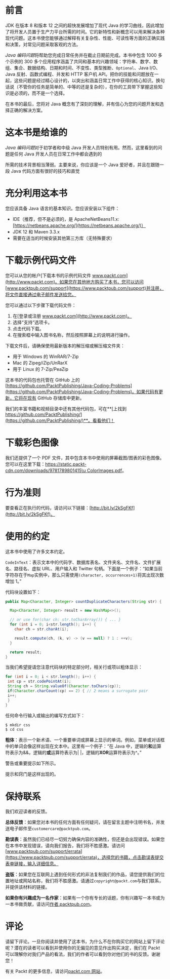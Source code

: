 # 前言

JDK 在版本 8 和版本 12 之间的超快发展增加了现代 Java 的学习曲线，因此增加了将开发人员置于生产力平台所需的时间。它的新特性和新概念可以用来解决各种现代问题。这本书使您能够通过解释有关复杂性、性能、可读性等方面的正确实践和决策，对常见问题采取客观的方法。

*Java 编码问题*将帮助您完成日常任务并在截止日期前完成。本书中包含 1000 多个示例的 300 多个应用程序涵盖了共同和基本的兴趣领域：字符串、数字、数组、集合、数据结构、日期和时间、不变性、类型推断、`Optional`、Java I/O、Java 反射、函数式编程、并发和 HTTP 客户机 API。把你的技能和问题放在一起，这些问题是经过精心设计的，以突出和涵盖日常工作中获得的核心知识。换句话说（不管你的任务是简单的、中等的还是复杂的），在你的工具带下掌握这些知识是必须的，而不是一个选择。

在本书的最后，您将对 Java 概念有了深刻的理解，并有信心为您的问题开发和选择正确的解决方案。

# 这本书是给谁的

*Java 编码问题*对于初学者和中级 Java 开发人员特别有用。然而，这里看到的问题是任何 Java 开发人员在日常工作中都会遇到的

所需的技术背景相当薄弱。主要来说，你应该是一个 Java 爱好者，并且在跟随一段 Java 代码方面有很好的技巧和直觉

# 充分利用这本书

您应该具备 Java 语言的基本知识。您应该安装以下组件：

*   IDE（推荐，但不是必须的，是 ApacheNetBeans11.x:[https://netbeans.apache.org/](https://netbeans.apache.org/)）
*   JDK 12 和 Maven 3.3.x
*   需要在适当的时候安装其他第三方库（无特殊要求）

# 下载示例代码文件

您可以从您的帐户[下载本书的示例代码文件 www.packt.com](http://www.packt.com)。如果您在其他地方购买了本书，您可以访问[www.packtpub.com/support](https://www.packtpub.com/support)并注册，将文件直接通过电子邮件发送给您。

您可以通过以下步骤下载代码文件：

1.  在[登录或注册 www.packt.com](http://www.packt.com)。
2.  选择“支持”选项卡。
3.  点击代码下载。
4.  在搜索框中输入图书名称，然后按照屏幕上的说明进行操作。

下载文件后，请确保使用最新版本的解压缩或解压缩文件夹：

*   用于 Windows 的 WinRAR/7-Zip
*   Mac 的 Zipeg/iZip/UnRarX
*   用于 Linux 的 7-Zip/PeaZip

这本书的代码包也托管在 GitHub 上的[https://github.com/PacktPublishing/Java-Coding-Problems](https://github.com/PacktPublishing/Java-Coding-Problems)。如果代码有更新，它将在现有 GitHub 存储库中更新。

我们的丰富书籍和视频目录中还有其他代码包，可在**[上找到 https://github.com/PacktPublishing/](https://github.com/PacktPublishing/)**。看看他们！

# 下载彩色图像

我们还提供了一个 PDF 文件，其中包含本书中使用的屏幕截图/图表的彩色图像。您可以在这里下载：[https://static.packt-cdn.com/downloads/9781789801415\u ColorImages.pdf](_ColorImages.pdf)。

# 行为准则

要查看正在执行的代码，请访问以下链接：[http://bit.ly/2kSgFKf](http://bit.ly/2kSgFKf)。

# 使用的约定

这本书中使用了许多文本约定。

`CodeInText`：表示文本中的代码字、数据库表名、文件夹名、文件名、文件扩展名、路径名、虚拟 URL、用户输入和 Twitter 句柄。下面是一个例子：“如果当前字符存在于`Map`实例中，那么只需使用`(character, occurrences+1)`将其出现次数增加 1。”

代码块设置如下：

```java
public Map<Character, Integer> countDuplicateCharacters(String str) {

  Map<Character, Integer> result = new HashMap<>();

  // or use for(char ch: str.toCharArray()) { ... }
  for (int i = 0; i<str.length(); i++) {
    char ch = str.charAt(i); 

    result.compute(ch, (k, v) -> (v == null) ? 1 : ++v);
  }

  return result;
}
```

当我们希望提请您注意代码块的特定部分时，相关行或项以粗体显示：

```java
for (int i = 0; i < str.length(); i++) {
 int cp = str.codePointAt(i);
 String ch = String.valueOf(Character.toChars(cp));
 if(Character.charCount(cp) == 2) { // 2 means a surrogate pair
 i++;
 }
}
```

任何命令行输入或输出的编写方式如下：

```java
$ mkdir css
$ cd css
```

**粗体**：表示一个新术语、一个重要单词或屏幕上显示的单词。例如，菜单或对话框中的单词会像这样出现在文本中。这里有一个例子：“在 Java 中，逻辑的**和**运算符表示为&&，逻辑的**或**运算符表示为| |，逻辑的**XOR**运算符表示为^。”

警告或重要提示如下所示。

提示和窍门是这样出现的。

# 保持联系

我们欢迎读者的反馈。

**总体反馈**：如果您对本书的任何方面有任何疑问，请在留言主题中注明书名，并发送电子邮件至`customercare@packtpub.com`。

**勘误表**：虽然我们已经尽一切努力确保内容的准确性，但还是会出现错误。如果您在本书中发现错误，请向我们报告，我们将不胜感激。请访问[www.packtpub.com/support/errata](https://www.packtpub.com/support/errata)，选择您的书籍，点击勘误表提交表单链接，输入详细信息。

**盗版**：如果您在互联网上遇到任何形式的非法复制我们的作品，请您提供我们的位置地址或网站名称，我们将不胜感激。请通过`copyright@packt.com`与我们联系，并提供该材料的链接。

**如果你有兴趣成为一名作家**：如果有一个你有专长的话题，你有兴趣写一本书或为一本书做贡献，请访问[作者.packtpub.com](http://authors.packtpub.com/)。

# 评论

请留下评论。一旦你阅读并使用了这本书，为什么不在你购买它的网站上留下评论呢？潜在的读者可以看到并使用你的无偏见的意见作出购买决定，我们在 Packt 可以理解你对我们产品的看法，我们的作者可以看到你对他们的书的反馈。谢谢您！

有关 Packt 的更多信息，请访问[packt.com 网站](http://www.packt.com/)。